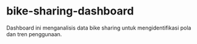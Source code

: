 # bike-sharing-dashboard
Dashboard ini menganalisis data bike sharing untuk mengidentifikasi pola dan tren penggunaan.
